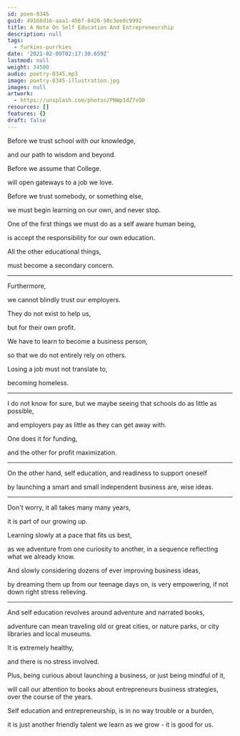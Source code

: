 ```yaml
---
id: poem-0345
guid: 49168d16-aaa1-456f-8426-98c3ee0c9992
title: A Note On Self Education And Entrepreneurship
description: null
tags:
  - furkies-purrkies
date: '2021-02-09T02:17:30.659Z'
lastmod: null
weight: 34500
audio: poetry-0345.mp3
image: poetry-0345-illustration.jpg
images: null
artwork:
  - https://unsplash.com/photos/PNWp1dZ7sO0
resources: []
features: {}
draft: false
---
```


Before we trust school with our knowledge,

and our path to wisdom and beyond.

Before we assume that College.

will open gateways to a job we love.

Before we trust somebody, or something else,

we must begin learning on our own, and never stop.

One of the first things we must do as a self aware human being,

is accept the responsibility for our own education.

All the other educational things,

must become a secondary concern.

---

Furthermore,

we cannot blindly trust our employers.

They do not exist to help us,

but for their own profit.

We have to learn to become a business person,

so that we do not entirely rely on others.

Losing a job must not translate to,

becoming homeless.

---

I do not know for sure, but we maybe seeing that schools do as little as possible,

and employers pay as little as they can get away with.

One does it for funding,

and the other for profit maximization.

---

On the other hand, self education, and readiness to support oneself

by launching a smart and small independent business are, wise ideas.

---

Don't worry, it all takes many many years,

it is part of our growing up.

Learning slowly at a pace that fits us best,

as we adventure from one curiosity to another, in a sequence reflecting what we already know.

And slowly considering dozens of ever improving business ideas,

by dreaming them up from our teenage days on, is very empowering, if not down right stress relieving.

---

And self education revolves around adventure and narrated books,

adventure can mean traveling old or great cities, or nature parks, or city libraries and local museums.

It is extremely healthy,

and there is no stress involved.

Plus, being curious about launching a business, or just being mindful of it,

will call our attention to books about entrepreneurs business strategies, over the course of the years.

Self education and entrepreneurship, is in no way trouble or a burden,

it is just another friendly talent we learn as we grow - it is good for us.
